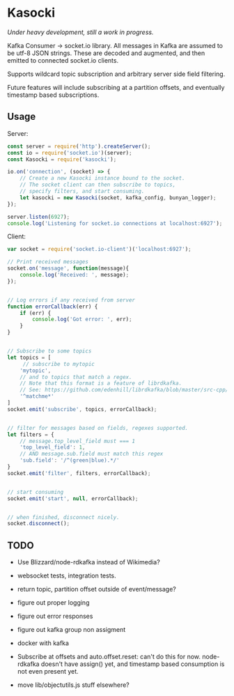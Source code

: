 # Kasocki
_Under heavy development, still a work in progress._

Kafka Consumer -> socket.io library.  All messages in Kafka are assumed to be
utf-8 JSON strings.  These are decoded and augmented, and then emitted
to connected socket.io clients.

Supports wildcard topic subscription and arbitrary server side field filtering.

Future features will include subscribing at a partition offsets, and
eventually timestamp based subscriptions.

## Usage

Server:
```javascript
const server = require('http').createServer();
const io = require('socket.io')(server);
const Kasocki = require('kasocki');

io.on('connection', (socket) => {
    // Create a new Kasocki instance bound to the socket.
    // The socket client can then subscribe to topics,
    // specify filters, and start consuming.
    let kasocki = new Kasocki(socket, kafka_config, bunyan_logger);
});

server.listen(6927);
console.log('Listening for socket.io connections at localhost:6927');
```

Client:
```javascript
var socket = require('socket.io-client')('localhost:6927');

// Print received messages
socket.on('message', function(message){
    console.log('Received: ', message);
});


// Log errors if any received from server
function errorCallback(err) {
    if (err) {
        console.log('Got error: ', err);
    }
}


// Subscribe to some topics
let topics = [
     // subscribe to mytopic
    'mytopic',
    // and to topics that match a regex.
    // Note that this format is a feature of librdkafka.
    // See: https://github.com/edenhill/librdkafka/blob/master/src-cpp/rdkafkacpp.h#L1212
    '^matchme*'
]
socket.emit('subscribe', topics, errorCallback);


// filter for messages based on fields, regexes supported.
let filters = {
    // message.top_level_field must === 1
    'top_level_field': 1,
    // AND message.sub.field must match this regex
    'sub.field': '/^(green|blue).*/'
}
socket.emit('filter', filters, errorCallback);


// start consuming
socket.emit('start', null, errorCallback);


// when finished, disconnect nicely.
socket.disconnect();
```

## TODO

- Use Blizzard/node-rdkafka instead of Wikimedia?
- websocket tests, integration tests.
- return topic, partition offset outside of event/message?
- figure out proper logging
- figure out error responses
- figure out kafka group non assigment
- docker with kafka

- Subscribe at offsets and auto.offset.reset: can't do this for now.
  node-rdkafka doesn't have assign() yet, and timestamp based consumption
  is not even present yet.

- move lib/objectutils.js stuff elsewhere?
